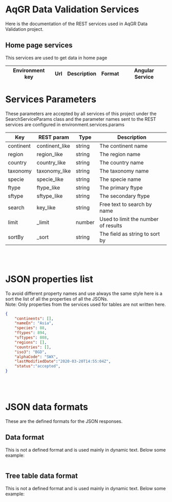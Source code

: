 # AqGR Data Validation Services

Here is the documentation of the REST services used in AqGR Data Validation project.


## Home page services 

This services are used to get data in home page

| Environment key | Url | Description | Format | Angular Service |
| --- | --- | --- | --- | --- |


# Services Parameters

These parameters are accepted by all services of this project under the SearchServiceParams class and the parameter names sent to the REST services are configured in environment.services.params

| Key | REST param | Type | Description |
| --- | --- | --- | --- |
| continent | continent_like | string | The continent name |
| region | region_like | string | The region name |
| country | country_like | string | The country name |
| taxonomy | taxonomy_like | string | The taxonomy name |
| specie | specie_like | string | The specie name |
| ftype | ftype_like | string | The primary ftype |
| sftype | sftype_like | string | The secondary ftype |
| search | key_like | string | Free text to search by name |
| limit | _limit | number | Used to limit the number of results |
| sortBy | _sort | string | The field as string to sort by |

<br>
<br>

# JSON properties list

To avoid different property names and use always the same style here is a sort the list of all the properties of all the JSONs.   
Note: Only properties from the services used for tables are not written here.

```json
{
    "continents": [],
    "nameEn": "Asia",
    "species": 88,
    "ftypes": 894,
    "sftypes": 808,
    "regions": [],
    "countries": [],
    "iso3": "BGD",
    "alphaCode": "SWX",
    "lastModifiedDate":"2020-03-20T14:55:04Z",
    "status":"accepted",
}
```

<br>
<br>

# JSON data formats

These are the defined formats for the JSON responses. 





## Data format

This is not a defined format and is used mainly in dynamic text. 
Below some example:
```json
```  


## Tree table data format

This is not a defined format and is used mainly in dynamic text. 
Below some example:

```json
```  



